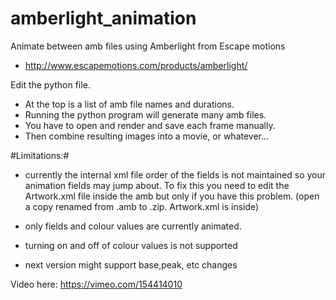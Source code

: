 # amberlight_animation
Animate between amb files using Amberlight from Escape motions
- http://www.escapemotions.com/products/amberlight/

Edit the python file.
- At the top is a list of amb file names and durations.
- Running the python program will generate many amb files.
- You have to open and render and save each frame manually.
- Then combine resulting images into a movie, or whatever...

#Limitations:#
- currently the internal xml file order of the fields is not maintained so your animation fields may jump about.
To fix this you need to edit the Artwork.xml file inside the amb but only if you have this problem.
(open a copy renamed from .amb to .zip. Artwork.xml is inside)

- only fields and colour values are currently animated.
- turning on and off of colour values is not supported
- next version might support base,peak, etc changes

Video here:
https://vimeo.com/154414010
